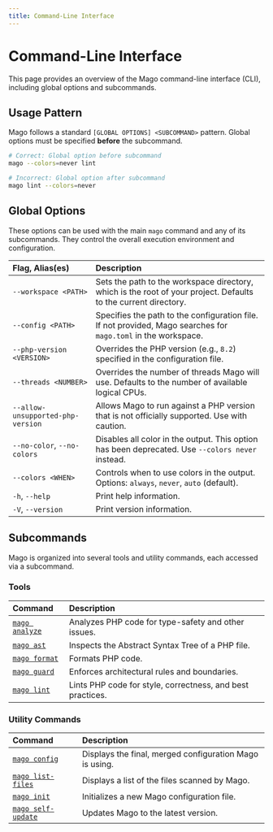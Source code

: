 ```yaml
---
title: Command-Line Interface
---
```


# Command-Line Interface

This page provides an overview of the Mago command-line interface (CLI), including global options and subcommands.

## Usage Pattern

Mago follows a standard `[GLOBAL OPTIONS] <SUBCOMMAND>` pattern. Global options must be specified **before** the subcommand.

```sh
# Correct: Global option before subcommand
mago --colors=never lint

# Incorrect: Global option after subcommand
mago lint --colors=never
```

## Global Options

These options can be used with the main `mago` command and any of its subcommands. They control the overall execution environment and configuration.

| Flag, Alias(es)                   | Description                                                                                                     |
| :-------------------------------- | :-------------------------------------------------------------------------------------------------------------- |
| `--workspace <PATH>`              | Sets the path to the workspace directory, which is the root of your project. Defaults to the current directory. |
| `--config <PATH>`                 | Specifies the path to the configuration file. If not provided, Mago searches for `mago.toml` in the workspace.  |
| `--php-version <VERSION>`         | Overrides the PHP version (e.g., `8.2`) specified in the configuration file.                                    |
| `--threads <NUMBER>`              | Overrides the number of threads Mago will use. Defaults to the number of available logical CPUs.                |
| `--allow-unsupported-php-version` | Allows Mago to run against a PHP version that is not officially supported. Use with caution.                    |
| `--no-color`, `--no-colors`       | Disables all color in the output. This option has been deprecated. Use `--colors never` instead.                |
| `--colors <WHEN>`                 | Controls when to use colors in the output. Options: `always`, `never`, `auto` (default).                        |
| `-h`, `--help`                    | Print help information.                                                                                         |
| `-V`, `--version`                 | Print version information.                                                                                      |

## Subcommands

Mago is organized into several tools and utility commands, each accessed via a subcommand.

### Tools

| Command                                                | Description                                                |
| :----------------------------------------------------- | :--------------------------------------------------------- |
| [`mago analyze`](/tools/analyzer/command-reference.md) | Analyzes PHP code for type-safety and other issues.        |
| [`mago ast`](/tools/lexer-parser/command-reference.md) | Inspects the Abstract Syntax Tree of a PHP file.           |
| [`mago format`](/tools/formatter/command-reference.md) | Formats PHP code.                                          |
| [`mago guard`](/tools/guard/command-reference.md)      | Enforces architectural rules and boundaries.               |
| [`mago lint`](/tools/linter/command-reference.md)      | Lints PHP code for style, correctness, and best practices. |

### Utility Commands

| Command                                | Description                                             |
| :------------------------------------- | :------------------------------------------------------ |
| [`mago config`](/guide/configuration)  | Displays the final, merged configuration Mago is using. |
| [`mago list-files`](/guide/list-files) | Displays a list of the files scanned by Mago.           |
| [`mago init`](/guide/initialization)   | Initializes a new Mago configuration file.              |
| [`mago self-update`](/guide/upgrading) | Updates Mago to the latest version.                     |
